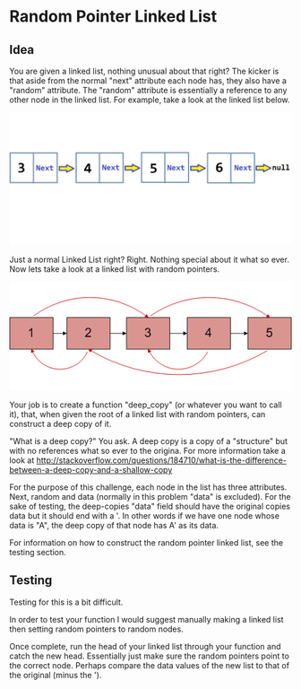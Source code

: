 Random Pointer Linked List
======
Idea
------
You are given a  linked list, nothing unusual about that right? The kicker is that aside from the normal "next" attribute each node has, they also have a "random" attribute. The "random" attribute is essentially a reference to any other node in the linked list. For example, take a look at the linked list below.

![](Linkedlist.jpg) 

Just a normal Linked List right? Right. Nothing special about it what so ever. Now lets take a look at a linked list with random pointers.

![](ArbitLinked-List12.gif) 

Your job is to create a function "deep_copy" (or whatever you want to call it), that, when given the root of a linked list with random pointers, can construct a deep copy of it. 

"What is a deep copy?" You ask. A deep copy is a copy of a "structure" but with no references what so ever to the origina. For more information take a look at http://stackoverflow.com/questions/184710/what-is-the-difference-between-a-deep-copy-and-a-shallow-copy

For the purpose of this challenge, each node in the list has three attributes. Next, random and data (normally in this problem "data" is excluded). For the sake of testing, the deep-copies "data" field should have the original copies data but it should end with a \'. In other words if we have one node whose data is "A", the deep copy of that node has A' as its data.

For information on how to construct the random pointer linked list, see the testing section.

Testing
------
Testing for this is a bit difficult. 

In order to test your function I would suggest manually making a linked list then setting random pointers to random nodes.

Once complete, run the head of your linked list through your function and catch the new head. Essentially just make sure the random pointers point to the correct node. Perhaps compare the data values of the new list to that of the original (minus the ').